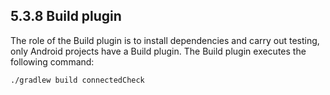 ## 5.3.8 Build plugin

The role of the Build plugin is to install dependencies and carry out testing, only Android projects have a Build plugin. The Build plugin executes the following command:

<pre><code>./gradlew build connectedCheck</code></pre>

